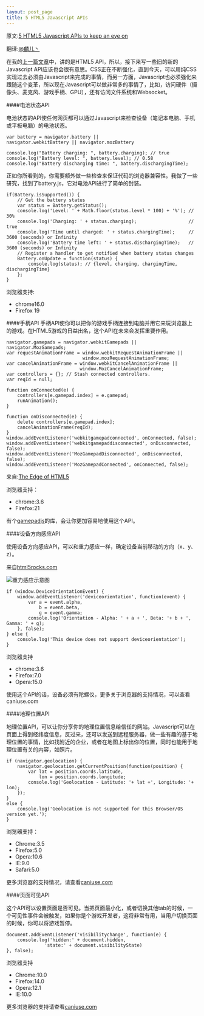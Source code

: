 ```yaml
---
layout: post_page
title: 5 HTML5 Javascript APIs
---
```


原文:[5 HTML5 Javascript APIs to keep an eye on](http://daker.me/2013/06/5-html5-javascript-apis-to-keep-an-eye-on.html)

翻译:[@麟儿丶](http://weibo.com/13511031)

在我的[上一篇文章](http://daker.me/2013/05/5-html5-features-you-need-to-know.html)中，讲的是HTML5 API，所以，接下来写一些旧的新的Javascript API应该也会很有意思。CSS正在不断强化，直到今天，可以用纯CSS实现过去必须由Javascript来完成的事情，而另一方面，Javascript也必须强化来跟随这个变革，所以现在Javascript可以做非常多的事情了，比如，访问硬件（摄像头、麦克风、游戏手柄、GPU），还有访问文件系统和Websocket。

####电池状态API

电池状态的API使任何网页都可以通过Javascript来检查设备（笔记本电脑、手机或平板电脑）的电池状态。

    var battery = navigator.battery ||
    navigator.webkitBattery || navigator.mozBattery

    console.log("Battery charging: ", battery.charging); // true
    console.log("Battery level: ", battery.level); // 0.58
    console.log("Battery discharging time: ", battery.dischargingTime);

正如你所看到的，你需要额外做一些检查来保证代码的浏览器兼容性。我做了一些研究，找到了battery.js，它对电池API进行了简单的封装。

    if(Battery.isSupported()) {
        // Get the battery status
        var status = Battery.getStatus();
        console.log('Level: ' + Math.floor(status.level * 100) + '%'); // 30%
        console.log('Charging: ' + status.charging);                   // true
        console.log('Time until charged: ' + status.chargingTime);     // 3600 (seconds) or Infinity
        console.log('Battery time left: ' + status.dischargingTime);   // 3600 (seconds) or Infinity
        // Register a handler to get notified when battery status changes
        Battery.onUpdate = function(status) {
            console.log(status); // {level, charging, chargingTime, dischargingTime}
        };
    }

浏览器支持:
- chrome16.0
- Firefox 19

####手柄API
手柄API使你可以把你的游戏手柄连接到电脑并用它来玩浏览器上的游戏。在HTML5游戏的日益出名，这个API在未来会发挥重要作用。

    navigator.gamepads = navigator.webkitGamepads || navigator.MozGamepads;
    var requestAnimationFrame = window.webkitRequestAnimationFrame ||
                                window.mozRequestAnimationFrame;
    var cancelAnimationFrame = window.webkitCancelAnimationFrame ||
                               window.MozCancelAnimationFrame;
    var controllers = {}; // Stash connected controllers.
    var reqId = null;

    function onConnected(e) {
        controllers[e.gamepad.index] = e.gamepad;
        runAnimation();
    }

    function onDisconnected(e) {
        delete controllers[e.gamepad.index];
        cancelAnimationFrame(reqId);
    }
    window.addEventListener('webkitgamepadconnected', onConnected, false);
    window.addEventListener('webkitgamepaddisconnected', onDisconnected, false);
    window.addEventListener('MozGamepadDisconnected', onDisconnected, false);
    window.addEventListener('MozGamepadConnected', onConnected, false);

来自:[The Edge of HTML5](https://html5-demos.appspot.com/static/html5-therealbleedingedge/template/index.html#27)

浏览器支持：
- chrome:3.6
- Firefox:21

有个[gamepadjs](http://www.gamepadjs.com/)的库，会让你更加容易地使用这个API。

####设备方向感应API

使用设备方向感应API，可以和重力感应一样，确定设备当前移动的方向（x、y、z）。

来自[html5rocks.com](html5rocks.com)

![重力感应示意图](http://daker.me/assets/posts/deviceorientation.png)

    if (window.DeviceOrientationEvent) {
        window.addEventListener('deviceorientation', function(event) {
            var a = event.alpha,
                b = event.beta,
                g = event.gamma;
            console.log('Orientation - Alpha: ' + a + ', Beta: '+ b + ', Gamma: ' + g);
        }, false);
    } else {
        console.log('This device does not support deviceorientation');
    }

浏览器支持
- chrome:3.6
- Firefox:7.0
- Opera:15.0

使用这个API的话，设备必须有陀螺仪，更多关于浏览器的支持情况，可以查看caniuse.com

####地理位置API

地理位置API，可以让你分享你的地理位置信息给信任的网站。Javascript可以在页面上得到经纬度信息，反过来，还可以发送到远程服务器，做一些有趣的基于地理位置的事情，比如找附近的企业，或者在地图上标出你的位置，同时也能用于地理位置有关的内容，如照片。

    if (navigator.geolocation) {
        navigator.geolocation.getCurrentPosition(function(position) {
            var lat = position.coords.latitude,
                lon = position.coords.longitude;
            console.log('Geolocation - Latitude: '+ lat +', Longitude: '+ lon);
        });
    }
    else {
        console.log('Geolocation is not supported for this Browser/OS version yet.');
    }

浏览器支持：
- Chrome:3.5
- Firefox:5.0
- Opera:10.6
- IE:9.0
- Safari:5.0

更多浏览器的支持情况，请查看[caniuse.com](caniuse.com)
    
####页面可见API

这个API可以设置页面是否可见。当把页面最小化，或者切换其他tab的时候，一个可见性事件会被触发，如果你是个游戏开发者，这将非常有用，当用户切换页面的时候，你可以将游戏暂停。

    document.addEventListener('visibilitychange', function(e) {
        console.log('hidden:' + document.hidden,
                  'state:' + document.visibilityState)
    }, false);

浏览器支持
- Chrome:10.0
- Firefox:14.0
- Opera:12.1
- IE:10.0

更多浏览器的支持请查看[caniuse.com](caniuse.com)

